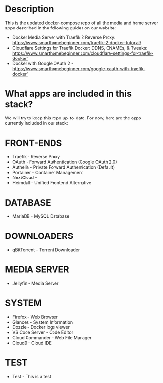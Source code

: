 # Description

This is the updated docker-compose repo of all the media and home server apps described in the following guides on our website:

- Docker Media Server with Traefik 2 Reverse Proxy: https://www.smarthomebeginner.com/traefik-2-docker-tutorial/
- Cloudflare Settings for Traefik Docker: DDNS, CNAMEs, & Tweaks: https://www.smarthomebeginner.com/cloudflare-settings-for-traefik-docker/
- Docker with Google OAuth 2 - https://www.smarthomebeginner.com/google-oauth-with-traefik-docker/

# What apps are included in this stack?

We will try to keep this repo up-to-date. For now, here are the apps currently included in our stack:

# FRONT-ENDS

- Traefik - Reverse Proxy
- OAuth - Forward Authentication (Google OAuth 2.0)
- Authelia - Private Forward Authentication (Default)
- Portainer - Container Management
- NextCloud -
- Heimdall - Unified Frontend Alternative

# DATABASE

- MariaDB - MySQL Database

# DOWNLOADERS

- qBitTorrent - Torrent Downloader

# MEDIA SERVER

- Jellyfin - Media Server

# SYSTEM

- Firefox - Web Browser
- Glances - System Information
- Dozzle - Docker logs viewer
- VS Code Server - Code Editor
- Cloud Commander - Web File Manager
- Cloud9 - Cloud IDE

# TEST

- Test - This is a test
